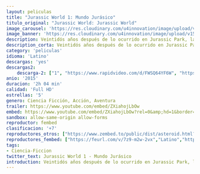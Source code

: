 ```yaml
---
layout: peliculas
title: "Jurassic World 1: Mundo Jurásico"
titulo_original: "Jurassic World: Jurassic World"
image_carousel: 'https://res.cloudinary.com/u4innovation/image/upload/v1560736044/jurassic-poster-min_juajrw.jpg'
image_banner: 'https://res.cloudinary.com/u4innovation/image/upload/v1560736048/jurassic1-banner-min_ljvobj.jpg'
description: Veintidós años después de lo ocurrido en Jurassic Park, la isla Nublar ha sido transformada en un parque temático, Jurassic Wold, con versiones domesticadas de algunos de los dinosaurios más conocidos. Cuando todo parece ir a la perfección y ser el negocio del siglo, un nuevo dinosaurio de especie todavía desconocida y que es mucho más inteligente de lo que se pensaba, comienza a causar estragos entre los visitantes del Parque.
description_corta: Veintidós años después de lo ocurrido en Jurassic Park, la isla Nublar ha sido transformada en un parque temático, Jurassic Wold, con versiones domesticadas de algunos de los dinosaurios más conocidos. Cuando todo parece ir a la perfección y ser el negocio del..
category: 'peliculas'
idioma: 'Latino'
descargas: 'yes'
descargas2:
    descarga-2: ["1", "https://www.rapidvideo.com/d/FWSQ64YF6W", "https://www.google.com/s2/favicons?domain=www.rapidvideo.com","RapidVideo","https://res.cloudinary.com/imbriitneysam/image/upload/v1541473684/mexico.png", "Latino", "Full HD"]
anio: '2015'
duracion: '2h 04 min'
calidad: 'Full HD'
estrellas: '5'
genero: Ciencia Ficción, Acción, Aventura
trailer: https://www.youtube.com/embed/ZXiahojLbOw
embed: https://www.youtube.com/embed/ZXiahojLbOw?rel=0&amp;hd=1&border=0&wmode=opaque&enablejsapi=1&modestbranding=1&controls=1&showinfo=1
sandbox: allow-same-origin allow-forms
reproductor: fembed
clasificacion: '+7'
reproductores_otros: ["https://www.zembed.to/public/dist/asteroid.html?id=6f9df6a28123e743e67f58364a37e1ff&title=Jurassic%20World","Latino","https://movcloud.net/embed/td-jx6Rxx1xk","Latino","https://mstream.press/lfjwwvwgakbg","Latino","https://api.cuevana3.io/stream/index.php?file=ek5lbm9xYWNrS0xYMTZLa2xNbkdvY3ZTb3BtZng4TGp6ZFpobGFMUGtPTFJ5SnFUWU5MSzZkUFhZR1JwbTVha25KR1VvcVBWMGVMWWtaYWhvSkhFNlpTV2FXdHBrNUhmMkpHZ29tYz0","Latino"]
reproductores_fembed: ["https://feurl.com/v/7z9-m2w-2vx","Latino","https://feurl.com/v/1xoqq785dxo","Latino"]
tags:
- Ciencia-Ficcion
twitter_text: Jurassic World 1 - Mundo Jurásico
introduction: Veintidós años después de lo ocurrido en Jurassic Park, la isla Nublar ha sido transformada en un parque temático, Jurassic Wold, con versiones domesticadas de algunos de los dinosaurios más conocidos. Cuando todo parece ir a la perfección y ser el negocio del..
---
```












